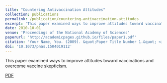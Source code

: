 ```yaml
---
title: "Countering Antivaccination Attitudes"
collection: publications
permalink: /publication/countering-antivaccination-attitudes
excerpt: 'This paper examined ways to improve attitudes toward vaccinations and overcome vaccine skepticism.'
date: 2010-10-01
venue: 'Proceedings of the National Academy of Sciences'
paperurl: 'http://academicpages.github.io/files/paper1.pdf'
citation: 'Your Name, You. (2009). &quot;Paper Title Number 1.&quot; <i>Journal 1</i>. 1(1).'
doi: '10.1073/pnas.1504019112'
---
```


This paper examined ways to improve attitudes toward vaccinations and overcome vaccine skepticism.

[PDF](http://academicpages.github.io/files/paper1.pdf)
